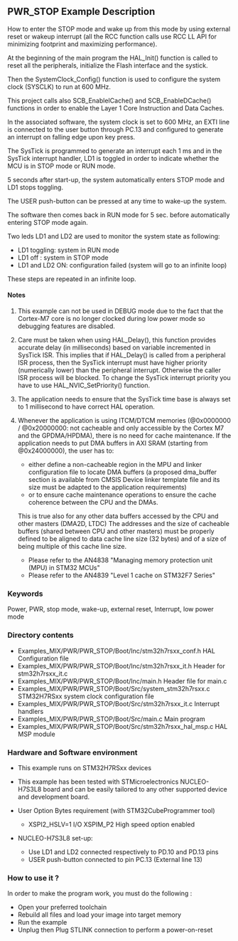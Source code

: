 ## <b>PWR_STOP Example Description</b>

How to enter the STOP mode and wake up from this mode by using external 
reset or wakeup interrupt (all the RCC function calls use RCC LL API 
for minimizing footprint and maximizing performance).

At the beginning of the main program the HAL_Init() function is called to reset
all the peripherals, initialize the Flash interface and the systick.

Then the SystemClock_Config() function is used to configure the system
clock (SYSCLK) to run at 600 MHz.

This project calls also SCB_EnableICache() and SCB_EnableDCache() functions in order to enable
the Layer 1 Core Instruction and Data Caches.

In the associated software, the system clock is set to 600 MHz, an EXTI line
is connected to the user button through PC.13 and configured to generate an 
interrupt on falling edge upon key press.

The SysTick is programmed to generate an interrupt each 1 ms and in the SysTick 
interrupt handler, LD1 is toggled in order to indicate whether the MCU is in STOP mode 
or RUN mode.

5 seconds after start-up, the system automatically enters STOP mode and 
LD1 stops toggling.

The USER push-button can be pressed at any time to wake-up the system. 

The software then comes back in RUN mode for 5 sec. before automatically entering STOP mode again. 

Two leds LD1 and LD2 are used to monitor the system state as following:
 - LD1 toggling: system in RUN mode
 - LD1 off : system in STOP mode
 - LD1 and LD2 ON: configuration failed (system will go to an infinite loop)

These steps are repeated in an infinite loop.


#### <b>Notes</b>

  1. This example can not be used in DEBUG mode due to the fact 
     that the Cortex-M7 core is no longer clocked during low power mode 
     so debugging features are disabled.

  2. Care must be taken when using HAL_Delay(), this function provides accurate delay (in milliseconds)
     based on variable incremented in SysTick ISR. This implies that if HAL_Delay() is called from
     a peripheral ISR process, then the SysTick interrupt must have higher priority (numerically lower)
     than the peripheral interrupt. Otherwise the caller ISR process will be blocked.
     To change the SysTick interrupt priority you have to use HAL_NVIC_SetPriority() function.
      
  3. The application needs to ensure that the SysTick time base is always set to 1 millisecond
     to have correct HAL operation.
	 
  4. Whenever the application is using ITCM/DTCM memories (@0x0000000 / @0x20000000: not cacheable and only accessible
     by the Cortex M7 and the GPDMA/HPDMA), there is no need for cache maintenance.
     If the application needs to put DMA buffers in AXI SRAM (starting from @0x24000000), the user has to:
     - either define a non-cacheable region in the MPU and linker configuration file to locate DMA buffers
       (a proposed dma_buffer section is available from CMSIS Device linker template file and its size must
       be adapted to the application requirements)
     - or to ensure cache maintenance operations to ensure the cache coherence between the CPU and the DMAs.

     This is true also for any other data buffers accessed by the CPU and other masters (DMA2D, LTDC)
     The addresses and the size of cacheable buffers (shared between CPU and other masters)
     must be properly defined to be aligned to data cache line size (32 bytes) and of a size of being multiple
     of this cache line size.
     - Please refer to the AN4838 "Managing memory protection unit (MPU) in STM32 MCUs"
     - Please refer to the AN4839 "Level 1 cache on STM32F7 Series"
  
### <b>Keywords</b>

Power, PWR, stop mode, wake-up, external reset, Interrupt, low power mode    

### <b>Directory contents</b> 

  - Examples_MIX/PWR/PWR_STOP/Boot/Inc/stm32h7rsxx_conf.h         HAL Configuration file
  - Examples_MIX/PWR/PWR_STOP/Boot/Inc/stm32h7rsxx_it.h           Header for stm32h7rsxx_it.c
  - Examples_MIX/PWR/PWR_STOP/Boot/Inc/main.h                     Header file for main.c
  - Examples_MIX/PWR/PWR_STOP/Boot/Src/system_stm32h7rsxx.c       STM32H7RSxx system clock configuration file
  - Examples_MIX/PWR/PWR_STOP/Boot/Src/stm32h7rsxx_it.c           Interrupt handlers
  - Examples_MIX/PWR/PWR_STOP/Boot/Src/main.c                     Main program
  - Examples_MIX/PWR/PWR_STOP/Boot/Src/stm32h7rsxx_hal_msp.c      HAL MSP module

### <b>Hardware and Software environment</b>

  - This example runs on STM32H7RSxx devices
    

  - This example has been tested with STMicroelectronics NUCLEO-H7S3L8
    board and can be easily tailored to any other supported device 
    and development board.

  - User Option Bytes requirement (with STM32CubeProgrammer tool)

    - XSPI2_HSLV=1     I/O XSPIM_P2 High speed option enabled

  - NUCLEO-H7S3L8 set-up:
    - Use LD1 and LD2 connected respectively to PD.10 and PD.13 pins
    - USER push-button connected to pin PC.13 (External line 13)
    
### <b>How to use it ?</b>

In order to make the program work, you must do the following :

 - Open your preferred toolchain 
 - Rebuild all files and load your image into target memory
 - Run the example
 - Unplug then Plug STLINK connection to perform a power-on-reset

